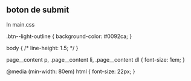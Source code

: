 ## boton de submit

In main.css

.btn--light-outline {
    background-color: #0092ca;
}


body {
	/* line-height: 1.5; */
}

page__content p, .page__content li, .page__content dl {
    font-size: 1em;
}

@media (min-width: 80em)
html {
    font-size: 22px;
}